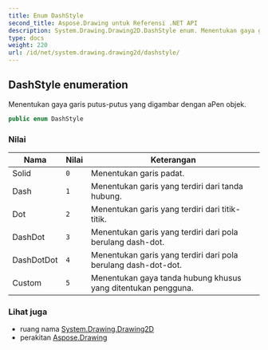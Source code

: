 ```yaml
---
title: Enum DashStyle
second_title: Aspose.Drawing untuk Referensi .NET API
description: System.Drawing.Drawing2D.DashStyle enum. Menentukan gaya garis putusputus yang digambar dengan aPen objek.
type: docs
weight: 220
url: /id/net/system.drawing.drawing2d/dashstyle/
---
```

## DashStyle enumeration

Menentukan gaya garis putus-putus yang digambar dengan aPen objek.

```csharp
public enum DashStyle
```

### Nilai

| Nama | Nilai | Keterangan |
| --- | --- | --- |
| Solid | `0` | Menentukan garis padat. |
| Dash | `1` | Menentukan garis yang terdiri dari tanda hubung. |
| Dot | `2` | Menentukan garis yang terdiri dari titik-titik. |
| DashDot | `3` | Menentukan garis yang terdiri dari pola berulang dash-dot. |
| DashDotDot | `4` | Menentukan garis yang terdiri dari pola berulang dash-dot-dot. |
| Custom | `5` | Menentukan gaya tanda hubung khusus yang ditentukan pengguna. |

### Lihat juga

* ruang nama [System.Drawing.Drawing2D](../../system.drawing.drawing2d/)
* perakitan [Aspose.Drawing](../../)


